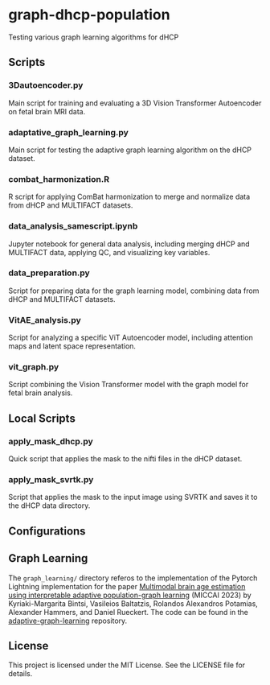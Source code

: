 # graph-dhcp-population
Testing various graph learning algorithms for dHCP

## Scripts

### 3Dautoencoder.py
Main script for training and evaluating a 3D Vision Transformer Autoencoder on fetal brain MRI data.

### adaptative_graph_learning.py
Main script for testing the adaptive graph learning algorithm on the dHCP dataset.

### combat_harmonization.R
R script for applying ComBat harmonization to merge and normalize data from dHCP and MULTIFACT datasets.

### data_analysis_samescript.ipynb
Jupyter notebook for general data analysis, including merging dHCP and MULTIFACT data, applying QC, and visualizing key variables.

### data_preparation.py
Script for preparing data for the graph learning model, combining data from dHCP and MULTIFACT datasets.

### VitAE_analysis.py
Script for analyzing a specific ViT Autoencoder model, including attention maps and latent space representation.

### vit_graph.py
Script combining the Vision Transformer model with the graph model for fetal brain analysis.

## Local Scripts

### apply_mask_dhcp.py
Quick script that applies the mask to the nifti files in the dHCP dataset.

### apply_mask_svrtk.py
Script that applies the mask to the input image using SVRTK and saves it to the dHCP data directory.

## Configurations
## Graph Learning

The `graph_learning/` directory referos to the implementation of the Pytorch Lightning implementation for the paper 
[Multimodal brain age estimation using interpretable adaptive population-graph learning](https://arxiv.org/abs/2307.04639)
(MICCAI 2023) by Kyriaki-Margarita Bintsi, Vasileios Baltatzis, Rolandos Alexandros Potamias, Alexander Hammers, and Daniel Rueckert. The code can be found in the [adaptive-graph-learning](https://github.com/bintsi/adaptive-graph-learning) repository.

## License

This project is licensed under the MIT License. See the LICENSE file for details.
